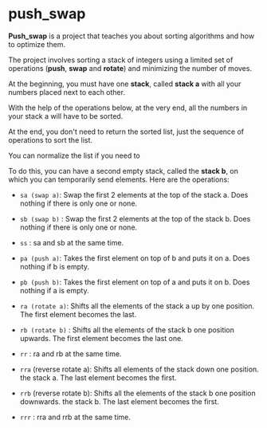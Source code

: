# push_swap



**Push_swap** is a project that teaches you about sorting algorithms and how to optimize them.

The project involves sorting a stack of integers using a limited set of operations (**push**, **swap** and **rotate**) and minimizing the number of moves.


At the beginning, you must have one **stack**, called **stack a** with all your numbers placed next to each other. 

With the help of the operations below, at the very end, all the numbers in your stack a will have to be sorted. 

At the end, you don't need to return the sorted list, just the sequence of operations to sort the list.

You can normalize the list if you need to

To do this, you can have a second empty stack, called the **stack b**, on which you can temporarily send elements. Here are the operations:


- `sa (swap a)`: Swap the first 2 elements at the top of the stack a. Does nothing if there is only one or none.

- `sb (swap b)` : Swap the first 2 elements at the top of the stack b. Does nothing if there is only one or none.

- `ss` : sa and sb at the same time.

- `pa (push a)`: Takes the first element on top of b and puts it on a. Does nothing if b is empty.

- `pb (push b)`: Takes the first element on top of a and puts it on b. Does nothing if a is empty.

- `ra (rotate a)`: Shifts all the elements of the stack a up by one position. The first element becomes the last.

- `rb (rotate b)` : Shifts all the elements of the stack b one position upwards. The first element becomes the last one.

- `rr` : ra and rb at the same time. 

- `rra` (reverse rotate a): Shifts all elements of the stack down one position. the stack a. The last element becomes the first. 

- `rrb` (reverse rotate b): Shifts all the elements of the stack b one position downwards. the stack b. The last element becomes the first. 

- `rrr` : rra and rrb at the same time.
